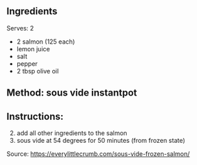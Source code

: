 ## Ingredients

Serves: 2

- 2 salmon (125 each)
- lemon juice
- salt
- pepper
- 2 tbsp olive oil

## Method: sous vide instantpot
## Instructions:

2. add all other ingredients to the salmon
3. sous vide at 54 degrees for 50 minutes (from frozen state)

Source: https://everylittlecrumb.com/sous-vide-frozen-salmon/


